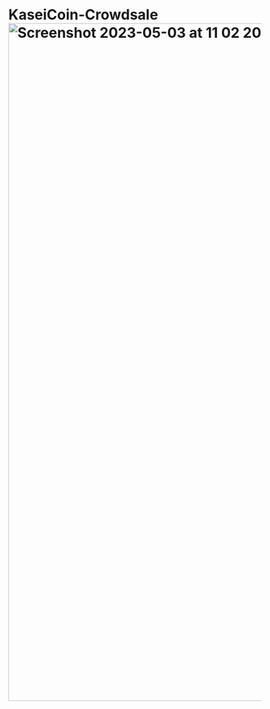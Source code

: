 # KaseiCoin-Crowdsale<img width="1349" alt="Screenshot 2023-05-03 at 11 02 20 AM" src="https://user-images.githubusercontent.com/54637095/235973530-1a6b6963-81dc-4e74-a5ed-3998086c56e0.png">
